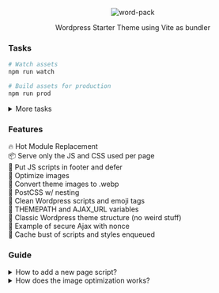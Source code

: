 
<p align="center">
  <img alt="word-pack" src="https://i.imgur.com/X4plCaU.png">

<p align="center">
Wordpress Starter Theme using Vite as bundler
</p>


###  Tasks
``` bash
# Watch assets
npm run watch

# Build assets for production
npm run prod
```
<details>
  <summary>More tasks</summary>
  
``` bash
# Watch images
npm run watch:images

# Run vite serve
npm run watch:vite

# Optimize images
npm run prod:images

# Run vite build
npm run prod:vite

# Zip theme
npm run zip


```
</details>

### Features
🔥 Hot Module Replacement<br>
📦 Serve only the JS and CSS used per page<br>
🧦 Put JS scripts in footer and defer<br>
📂 Optimize images<br>
🔩 Convert theme images to .webp<br>
💄 PostCSS w/ nesting<br>
📑 Clean Wordpress scripts and emoji tags<br>
🥞 THEMEPATH and AJAX_URL variables<br>
🍬 Classic Wordpress theme structure (no weird stuff)<br>
🧩 Example of secure Ajax with nonce<br>
🎃 Cache bust of scripts and styles enqueued<br>

### Guide
<details>
  <summary>How to add a new page script?</summary>
  Create a .js file in src/js and add a new line in the JS section in webpack.mix.js then enqueue it in functions.php using the wordpack_load_chunk(JS_NAME) function
</details>
<details>
  <summary>How does the image optimization works?</summary>
  While in watching mode, every image you put into "src/img" folder gets an optimized version in "assets/img" also a WEBP version is created
</details>
